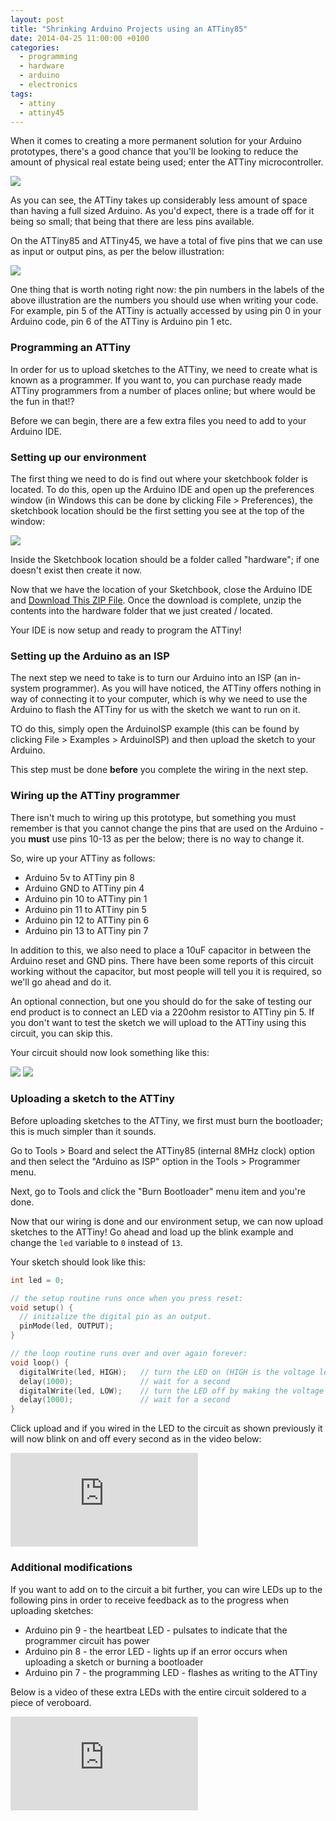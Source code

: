 ```yaml
---
layout: post
title: "Shrinking Arduino Projects using an ATTiny85"
date: 2014-04-25 11:00:00 +0100
categories:
  - programming
  - hardware
  - arduino
  - electronics
tags:
  - attiny
  - attiny45
---
```

When it comes to creating a more permanent solution for your Arduino prototypes, there's a good chance that you'll be looking to reduce the amount of physical real estate being used; enter the ATTiny microcontroller.

![](/assets/images/shrinking-arduino-projects-using-an-attiny85/ATTiny85_on_breadboard-1.jpg)

As you can see, the ATTiny takes up considerably less amount of space than having a full sized Arduino. As you'd expect, there is a trade off for it being so small; that being that there are less pins available.

On the ATTiny85 and ATTiny45, we have a total of five pins that we can use as input or output pins, as per the below illustration:

![](/assets/images/shrinking-arduino-projects-using-an-attiny85/ATTiny85_pins.png)

One thing that is worth noting right now: the pin numbers in the labels of the above illustration are the numbers you should use when writing your code. For example, pin 5 of the ATTiny is actually accessed by using pin 0 in your Arduino code, pin 6 of the ATTiny is Arduino pin 1 etc.

### Programming an ATTiny
In order for us to upload sketches to the ATTiny, we need to create what is known as a programmer. If you want to, you can purchase ready made ATTiny programmers from a number of places online; but where would be the fun in that!?

Before we can begin, there are a few extra files you need to add to your Arduino IDE.

### Setting up our environment

The first thing we need to do is find out where your sketchbook folder is located. To do this, open up the Arduino IDE and open up the preferences window (in Windows this can be done by clicking File > Preferences), the sketchbook location should be the first setting you see at the top of the window:

![](/assets/images/shrinking-arduino-projects-using-an-attiny85/Arduino_Sketchbook_Location.png)

Inside the Sketchbook location should be a folder called "hardware"; if one doesn't exist then create it now.

Now that we have the location of your Sketchbook, close the Arduino IDE and [Download This ZIP File](https://drive.google.com/open?id=1Gj-f5OHGjtrPb_Fsb2inuqoIVNXNLgw3). Once the download is complete, unzip the contents into the hardware folder that we just created / located.

Your IDE is now setup and ready to program the ATTiny!

### Setting up the Arduino as an ISP
The next step we need to take is to turn our Arduino into an ISP (an in-system programmer). As you will have noticed, the ATTiny offers nothing in way of connecting it to your computer, which is why we need to use the Arduino to flash the ATTiny for us with the sketch we want to run on it.

TO do this, simply open the ArduinoISP example (this can be found by clicking File > Examples > ArduinoISP) and then upload the sketch to your Arduino.

This step must be done **before** you complete the wiring in the next step.

### Wiring up the ATTiny programmer
There isn't much to wiring up this prototype, but something you must remember is that you cannot change the pins that are used on the Arduino - you **must** use pins 10-13 as per the below; there is no way to change it.

So, wire up your ATTiny as follows:

*    Arduino 5v to ATTiny pin 8
*    Arduino GND to ATTiny pin 4
*    Arduino pin 10 to ATTiny pin 1
*    Arduino pin 11 to ATTiny pin 5
*    Arduino pin 12 to ATTiny pin 6
*    Arduino pin 13 to ATTiny pin 7

In addition to this, we also need to place a 10uF capacitor in between the Arduino reset and GND pins. There have been some reports of this circuit working without the capacitor, but most people will tell you it is required, so we'll go ahead and do it.

An optional connection, but one you should do for the sake of testing our end product is to connect an LED via a 220ohm resistor to ATTiny pin 5. If you don't want to test the sketch we will upload to the ATTiny using this circuit, you can skip this.

Your circuit should now look something like this:

![](/assets/images/shrinking-arduino-projects-using-an-attiny85/attiny_programmer_prototype_bb.png)
![](/assets/images/shrinking-arduino-projects-using-an-attiny85/attiny_programmer_prototype.jpg)

### Uploading a sketch to the ATTiny
Before uploading sketches to the ATTiny, we first must burn the bootloader; this is much simpler than it sounds.

Go to Tools > Board and select the ATTiny85 (internal 8MHz clock) option and then select the "Arduino as ISP" option in the Tools > Programmer menu.

Next, go to Tools and click the "Burn Bootloader" menu item and you're done.

Now that our wiring is done and our environment setup, we can now upload sketches to the ATTiny! Go ahead and load up the blink example and change the `led` variable to `0` instead of `13`.

Your sketch should look like this:

```cpp
int led = 0;

// the setup routine runs once when you press reset:
void setup() {                
  // initialize the digital pin as an output.
  pinMode(led, OUTPUT);     
}

// the loop routine runs over and over again forever:
void loop() {
  digitalWrite(led, HIGH);   // turn the LED on (HIGH is the voltage level)
  delay(1000);               // wait for a second
  digitalWrite(led, LOW);    // turn the LED off by making the voltage LOW
  delay(1000);               // wait for a second
}
```

Click upload and if you wired in the LED to the circuit as shown previously it will now blink on and off every second as in the video below:

<div class="video-container">
<iframe src="https://www.youtube.com/embed/ETTwuxOffVE" frameborder="0" allow="accelerometer; autoplay; encrypted-media; gyroscope; picture-in-picture" allowfullscreen></iframe>
</div>

### Additional modifications
If you want to add on to the circuit a bit further, you can wire LEDs up to the following pins in order to receive feedback as to the progress when uploading sketches:

* Arduino pin 9 - the heartbeat LED - pulsates to indicate that the programmer circuit has power
* Arduino pin 8 - the error LED - lights up if an error occurs when uploading a sketch or burning a bootloader
* Arduino pin 7 - the programming LED - flashes as writing to the ATTiny

Below is a video of these extra LEDs with the entire circuit soldered to a piece of veroboard.

<div class="video-container">
<iframe src="https://www.youtube.com/embed/ij9TTwrI_MI" frameborder="0" allow="accelerometer; autoplay; encrypted-media; gyroscope; picture-in-picture" allowfullscreen></iframe>
</div>
